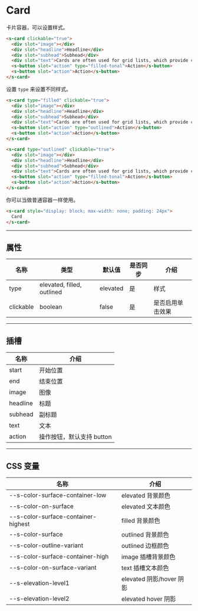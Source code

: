 # Card

卡片容器，可以设置样式。

```html preview
<s-card clickable="true">
  <div slot="image"></div>
  <div slot="headline">Headline</div>
  <div slot="subhead">Subhead</div>
  <div slot="text">Cards are often used for grid lists, which provide click effects</div>
  <s-button slot="action" type="filled-tonal">Action</s-button>
  <s-button slot="action">Action</s-button>
</s-card>
```

设置 `type` 来设置不同样式。

```html preview
<s-card type="filled" clickable="true">
  <div slot="image"></div>
  <div slot="headline">Headline</div>
  <div slot="subhead">Subhead</div>
  <div slot="text">Cards are often used for grid lists, which provide click effects</div>
  <s-button slot="action" type="outlined">Action</s-button>
  <s-button slot="action">Action</s-button>
</s-card>

<s-card type="outlined" clickable="true">
  <div slot="image"></div>
  <div slot="headline">Headline</div>
  <div slot="subhead">Subhead</div>
  <div slot="text">Cards are often used for grid lists, which provide click effects</div>
  <s-button slot="action" type="filled-tonal">Action</s-button>
  <s-button slot="action">Action</s-button>
</s-card>
```

你可以当做普通容器一样使用。

```html preview
<s-card style="display: block; max-width: none; padding: 24px">
  Card
</s-card>
```

---

## 属性

| 名称      | 类型                        | 默认值   | 是否同步 | 介绍            |
| --------- | -------------------------- | -------- | ------- | -------------- |
| type      | elevated, filled, outlined | elevated | 是      | 样式            |
| clickable | boolean                    | false    | 是      | 是否启用单击效果 |

---

## 插槽

| 名称     | 介绍                     |
| -------- | ------------------------ |
| start    | 开始位置                  |
| end      | 结束位置                  |
| image    | 图像                     |
| headline | 标题                     |
| subhead  | 副标题                   |
| text     | 文本                     |
| action   | 操作按钮，默认支持 button |

---

## CSS 变量

| 名称                                | 介绍                     |
| ----------------------------------- | ----------------------- |
| --s-color-surface-container-low     | elevated 背景颜色        |
| --s-color-on-surface                | elevated 文本颜色        |
| --s-color-surface-container-highest | filled 背景颜色          |
| --s-color-surface                   | outlined 背景颜色        |
| --s-color-outline-variant           | outlined 边框颜色        |
| --s-color-surface-container-high    | image 插槽背景颜色        |
| --s-color-on-surface-variant        | text 插槽文本颜色         |
| --s-elevation-level1                | elevated 阴影/hover 阴影 |
| --s-elevation-level2                | elevated hover 阴影      |
